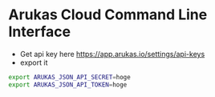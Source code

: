 # Arukas Cloud Command Line Interface

* Get api key here https://app.arukas.io/settings/api-keys
* export it

```bash
export ARUKAS_JSON_API_SECRET=hoge
export ARUKAS_JSON_API_TOKEN=hoge
```
